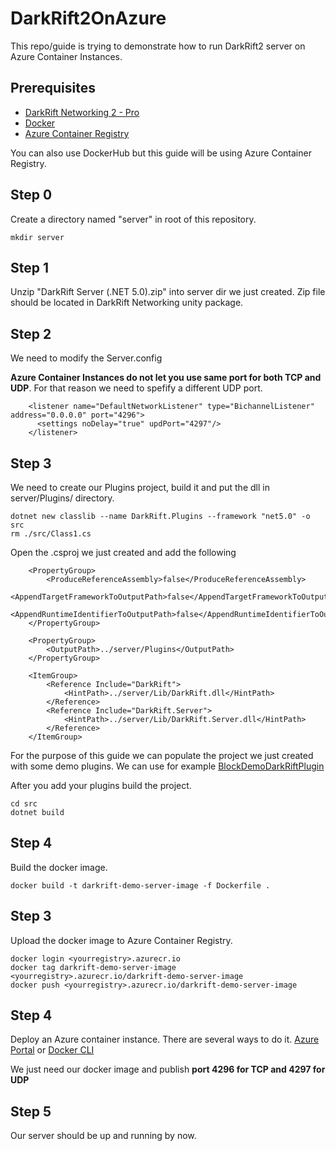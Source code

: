 # DarkRift2OnAzure
This repo/guide is trying to demonstrate how to run DarkRift2 server on Azure Container Instances.

## Prerequisites
 - [DarkRift Networking 2 - Pro](https://assetstore.unity.com/packages/tools/network/darkrift-networking-2-pro-95399)
 - [Docker](https://docs.docker.com/desktop/)
 - [Azure Container Registry](https://docs.microsoft.com/en-us/azure/container-registry/container-registry-get-started-portal#:~:text=Azure%20Container%20Registry%20is%20a,instance%20with%20the%20Azure%20portal.)

 You can also use DockerHub but this guide will be using Azure Container Registry.

## Step 0

Create a directory named "server" in root of this repository.

```
mkdir server
```

## Step 1
Unzip "DarkRift Server (.NET 5.0).zip" into server dir we just created. Zip file should be located in DarkRift Networking unity package.


## Step 2

We need to modify the Server.config

**Azure Container Instances do not let you use same port for both TCP and UDP**. For that reason we need to spefify a different UDP port.
```
    <listener name="DefaultNetworkListener" type="BichannelListener" address="0.0.0.0" port="4296">
      <settings noDelay="true" updPort="4297"/>
    </listener>
```

## Step 3
We need to create our Plugins project, build it and put the dll in server/Plugins/ directory.
```
dotnet new classlib --name DarkRift.Plugins --framework "net5.0" -o src
rm ./src/Class1.cs
```
Open the .csproj we just created and add the following
```
	<PropertyGroup>
		<ProduceReferenceAssembly>false</ProduceReferenceAssembly>
		<AppendTargetFrameworkToOutputPath>false</AppendTargetFrameworkToOutputPath>
		<AppendRuntimeIdentifierToOutputPath>false</AppendRuntimeIdentifierToOutputPath>
	</PropertyGroup>

	<PropertyGroup>
		<OutputPath>../server/Plugins</OutputPath>
	</PropertyGroup>

	<ItemGroup>
		<Reference Include="DarkRift">
			<HintPath>../server/Lib/DarkRift.dll</HintPath>
		</Reference>
		<Reference Include="DarkRift.Server">
			<HintPath>../server/Lib/DarkRift.Server.dll</HintPath>
		</Reference>
	</ItemGroup>
```
For the purpose of this guide we can populate the project we just created with some demo plugins.
We can use for example [BlockDemoDarkRiftPlugin](https://github.com/DarkRiftNetworking/BlockDemoDarkRiftPlugin/tree/master/BlockDemoDarkRiftPlugin)

After you add your plugins build the project.
```
cd src
dotnet build
```

## Step 4
Build the docker image.
```
docker build -t darkrift-demo-server-image -f Dockerfile .
```

## Step 3
Upload the docker image to Azure Container Registry. 
```
docker login <yourregistry>.azurecr.io
docker tag darkrift-demo-server-image <yourregistry>.azurecr.io/darkrift-demo-server-image
docker push <yourregistry>.azurecr.io/darkrift-demo-server-image
```

## Step 4
Deploy an Azure container instance. There are several ways to do it.
[Azure Portal](https://docs.microsoft.com/en-us/azure/container-instances/container-instances-quickstart-portal)
or
[Docker CLI](https://docs.docker.com/cloud/aci-integration/)

We just need our docker image and publish **port 4296 for TCP and 4297 for UDP**

## Step 5
Our server should be up and running by now.